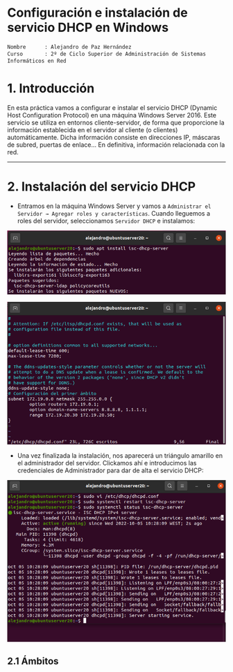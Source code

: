 # Configuración e instalación de servicio DHCP en Windows

```
Nombre      : Alejandro de Paz Hernández
Curso       : 2º de Ciclo Superior de Administración de Sistemas Informáticos en Red
```

# 1. Introducción

En esta práctica vamos a configurar e instalar el servicio DHCP (Dynamic Host Configuration Protocol) en una máquina Windows Server 2016. Este servicio se utiliza en entornos cliente-servidor, de forma que proporcione la información establecida en el servidor al cliente (o clientes) automáticamente. Dicha información consiste en direcciones IP, máscaras de subred, puertas de enlace... En definitiva, información relacionada con la red.

---

# 2. Instalación del servicio DHCP

- Entramos en la máquina Windows Server y vamos a `Administrar el Servidor → Agregar roles y características`. Cuando lleguemos a roles del servidor, seleccionamos `Servidor DHCP` e instalamos:

![](img/1.png)

![](img/2.png)

- Una vez finalizada la instalación, nos aparecerá un triángulo amarillo en el administrador del servidor. Clickamos ahí e introducimos las credenciales de Administrador para dar de alta el servicio DHCP:

![](img/3.png)

## 2.1 Ámbitos
